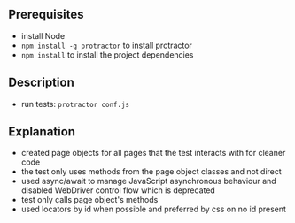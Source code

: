 ## Prerequisites
- install Node 
- `npm install -g protractor` to install protractor
- `npm install` to install the project dependencies

## Description
- run tests: `protractor conf.js`
## Explanation
- created page objects for all pages that the test interacts with for cleaner code
- the test only uses methods from the page object classes and not direct 
- used async/await to manage JavaScript asynchronous behaviour and disabled WebDriver control flow which is deprecated
- test only calls page object's methods
- used locators by id when possible and preferred by css on no id present
